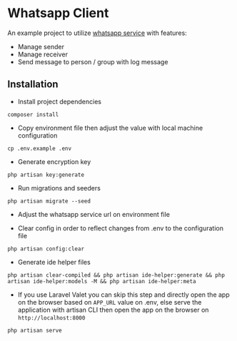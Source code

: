 # Whatsapp Client

An example project to utilize [whatsapp service](https://github.com/yoelpc4/whatsapp-service) with features:

- Manage sender
- Manage receiver
- Send message to person / group with log message

## Installation

- Install project dependencies

```shell
composer install
```

- Copy environment file then adjust the value with local machine configuration

```shell
cp .env.example .env
```

- Generate encryption key

```shell
php artisan key:generate
```

- Run migrations and seeders

```shell
php artisan migrate --seed
```

- Adjust the whatsapp service url on environment file

- Clear config in order to reflect changes from .env to the configuration file

```shell
php artisan config:clear
```

- Generate ide helper files

```shell
php artisan clear-compiled && php artisan ide-helper:generate && php artisan ide-helper:models -M && php artisan ide-helper:meta
```

- If you use Laravel Valet you can skip this step and directly open the app on the browser
  based on `APP_URL` value on .env, else serve the application with artisan CLI then open the app on the browser
  on `http://localhost:8000`

```shell
php artisan serve
```
